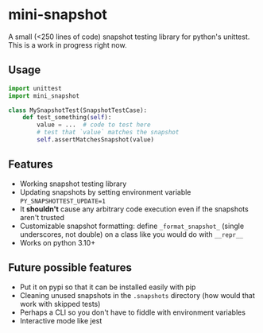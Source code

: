 # mini-snapshot
A small (<250 lines of code) snapshot testing library for python's unittest. This is a work in progress right now.

## Usage
```python
import unittest
import mini_snapshot

class MySnapshotTest(SnapshotTestCase):
    def test_something(self):
        value = ...  # code to test here
        # test that `value` matches the snapshot
        self.assertMatchesSnapshot(value)
```

## Features
- Working snapshot testing library
- Updating snapshots by setting environment variable `PY_SNAPSHOTTEST_UPDATE=1`
- It **shouldn't** cause any arbitrary code execution even if the snapshots aren't trusted
- Customizable snapshot formatting: define `_format_snapshot_` (single underscores, not double) on a class like you would do with `__repr__`
- Works on python 3.10+
## Future possible features
- Put it on pypi so that it can be installed easily with pip
- Cleaning unused snapshots in the `.snapshots` directory (how would that work with skipped tests)
- Perhaps a CLI so you don't have to fiddle with environment variables
- Interactive mode like jest
